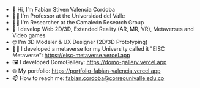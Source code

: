 - 👋 Hi, I’m Fabian Stiven Valencia Cordoba
- 🧑‍🏫 I'm Professor at the Universidad del Valle
- 🧑‍💼 I'm Researcher at the Camaleón Research Group
- 👀 I develop Web 2D/3D, Extended Reality (AR, MR, VR), Metaverses and Video games
- 🤓 I'm 3D Modeler & UX Designer (2D/3D Prototyping)
- 🧑‍💻 I developed a metaverse for my University called it "EISC Metaverse": https://eisc-metaverse.vercel.app
- 🖼️ I developed DomoGallery: https://domo-gallery.vercel.app
- 🌐 My portfolio: https://portfolio-fabian-valencia.vercel.app
- 📫 How to reach me: fabian.cordoba@correounivalle.edu.co
